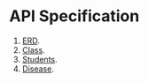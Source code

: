 # API Specification

1. [ERD](https://lucid.app/lucidchart/invitations/accept/fa4654ef-fee2-4f0f-8055-a8eaeac67f0b).
2. [Class](https://github.com/ssembara/santri-health-api/blob/main/docs/class.md).
3. [Students](https://github.com/ssembara/santri-health-api/blob/main/docs/students.md).
4. [Disease](https://github.com/ssembara/santri-health-api/blob/main/docs/disease.md).
